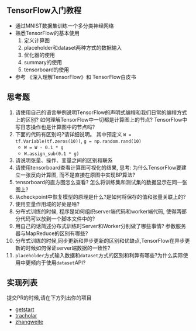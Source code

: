 ## TensorFlow入门教程
- 通过MNIST数据集训练一个多分类神经网络
- 熟悉TensorFlow的基本使用
    1. 定义计算图
    2. placeholder和dataset两种方式的数据输入
    3. 优化器的使用
    4. summary的使用
    5. tensorboard的使用
- 参考 《深入理解TensorFlow》和 TensorFlow白皮书

## 思考题
1. 请使用自己的语言举例说明TensorFlow的声明式编程和我们日常的编程方式上的区别? 如何理解TensorFlow中一切都是计算图上的节点? TensorFlow中写日志操作也是计算图中的节点吗?
2. 下面的代码有区别吗?请详细说明。 其中预定义 `W = tf.Variable(tf.zeros(10))`, `g = np.random.rand(10)`
    - `W = W - 0.1 * g`
    - `W.assign_sub(0.1 * g)`
3. 请说明张量、操作、变量之间的区别和联系
4. 请使用tensorboard查看计算图可视化的结果, 思考: 为什么TensorFlow要建立一张反向计算图, 而不是直接在原图中实现BP算法?
5. tensorboard的直方图怎么查看? 怎么将训练集和测试集的数据显示在同一张图上?
6. 从checkpoint中恢复模型的原理是什么?是如何将保存的值和张量关联上的?
7. 使用变量作用域的好处是啥?
8. 分布式训练的时候, 程序是如何组织server端代码和worker端代码, 使得两部分代码可以放到一个脚本文件中的?
9. 用自己的话简述分布式训练时Server和Worker分别做了哪些事情? 参数服务器与MapReduce的区别有哪些?
10. 分布式训练的时候,同步更新和异步更新的区别和优缺点,TensorFlow在异步更新的时候如何保证server端数据的一致性?
11. `placeholder`方式输入数据和`dataset`方式的区别和利弊有哪些?为什么实际使用中更倾向于使用`dataset`API?

## 实现列表
提交PR的时候,请在下方列出你的项目

- [getstart](getstart/)
- [tracholar](tracholar/)
- [zhangweite](zhangweite/)

